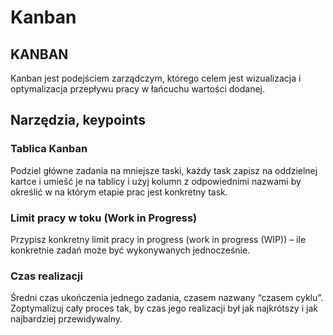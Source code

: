 # Kanban

## KANBAN

Kanban jest podejściem zarządczym, którego celem jest wizualizacja i optymalizacja przepływu pracy w łańcuchu wartości dodanej.

## **Narzędzia,**  **keypoints**

### Tablica Kanban

Podziel główne zadania na mniejsze taski, każdy task zapisz na oddzielnej kartce i umieść je na tablicy i użyj kolumn z odpowiednimi nazwami by określić w na którym etapie prac jest konkretny task. 

### Limit pracy w toku \(Work in Progress\)

Przypisz konkretny limit pracy in progress \(work in progress \(WIP\)\) – ile konkretnie zadań może być wykonywanych jednocześnie. 

### Czas realizacji 

Średni czas ukończenia jednego zadania, czasem nazwany “czasem cyklu”. Zoptymalizuj cały proces tak, by czas jego realizacji był jak najkrótszy i jak najbardziej przewidywalny.




